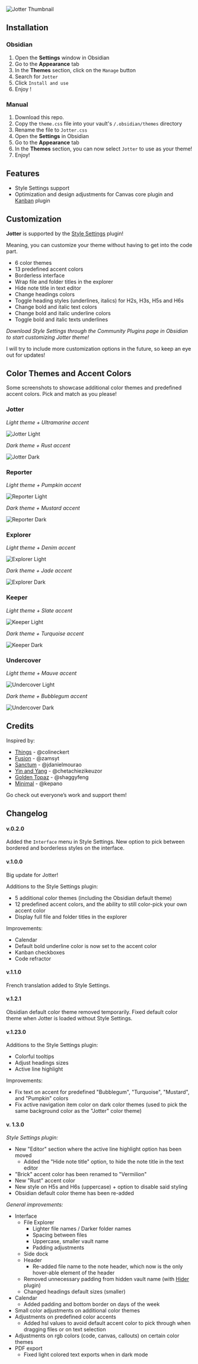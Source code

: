 ![Jotter Thumbnail](./assets/thumbnail-big.jpg)

## Installation

### Obsidian

1. Open the **Settings** window in Obsidian
2. Go to the **Appearance** tab
3. In the **Themes** section, click on the `Manage` button
4. Search for `Jotter`
5. Click `Install and use`
6. Enjoy ! 

### Manual

1. Download this repo.
2. Copy the `theme.css` file into your vault's `/.obsidian/themes` directory
4.  Rename the file to `Jotter.css` 
5.  Open the **Settings** in Obsidian
6.  Go to the **Appearance** tab
7.  In the **Themes** section, you can now select `Jotter` to use as your theme!
8.  Enjoy!

## Features

- Style Settings support
- Optimization and design adjustments for Canvas core plugin and [Kanban](https://github.com/mgmeyers/obsidian-kanban) plugin

## Customization

**Jotter** is supported by the [Style Settings](https://github.com/mgmeyers/obsidian-style-settings) plugin!

Meaning, you can customize your theme without having to get into the code part.

- 6 color themes
- 13 predefined accent colors
- Borderless interface
- Wrap file and folder titles in the explorer
- Hide note title in text editor
- Change headings colors
- Toggle heading styles (underlines, italics) for H2s, H3s, H5s and H6s
- Change bold and italic text colors
- Change bold and italic underline colors
- Toggle bold and italic texts underlines

*Download Style Settings through the Community Plugins page in Obsidian to start customizing Jotter theme!*

I will try to include more customization options in the future, so keep an eye out for updates!

## Color Themes and Accent Colors

Some screenshots to showcase additional color themes and predefined accent colors.
Pick and match as you please!

### Jotter

*Light theme + Ultramarine accent*

![Jotter Light](./assets/jotter-light-ultramarine.png)

*Dark theme + Rust accent*

![Jotter Dark](./assets/jotter-dark-rust.png)

### Reporter

*Light theme + Pumpkin accent*

![Reporter Light](./assets/reporter-light-pumpkin.png)

*Dark theme + Mustard accent*

![Reporter Dark](./assets/reporter-dark-mustard.png)

### Explorer

*Light theme + Denim accent*

![Explorer Light](./assets/explorer-light-denim.png)

*Dark theme + Jade accent*

![Explorer Dark](./assets/explorer-dark-jade.png)

### Keeper

*Light theme + Slate accent*

![Keeper Light](./assets/keeper-light-slate.png)

*Dark theme + Turquoise accent*

![Keeper Dark](./assets/keeper-dark-turquoise.png)

### Undercover

*Light theme + Mauve accent*

![Undercover Light](./assets/undercover-light-mauve.png)

*Dark theme + Bubblegum accent*

![Undercover Dark](./assets/undercover-dark-bubblegum.png)

## Credits

Inspired by:

- [Things](https://github.com/colineckert/obsidian-things) - @colineckert
- [Fusion](https://github.com/zamsyt/obsidian-fusion) - @zamsyt
- [Sanctum]( https://github.com/jdanielmourao/obsidian-sanctum) - @jdanielmourao
- [Yin and Yang](https://github.com/chetachiezikeuzor/Yin-and-Yang-Theme) - @chetachiezikeuzor
- [Golden Topaz](https://github.com/shaggyfeng/obsidian-Golden-Topaz-theme) - @shaggyfeng
- [Minimal](https://github.com/kepano/obsidian-minimal) - @kepano

Go check out everyone’s work and support them!

## Changelog

#### v.0.2.0

Added the `Interface` menu in Style Settings.
New option to pick between bordered and borderless styles on the interface.

#### v.1.0.0

Big update for Jotter!

Additions to the Style Settings plugin:
- 5 additional color themes (including the Obsidian default theme)
- 12 predefined accent colors, and the ability to still color-pick your own accent color
- Display full file and folder titles in the explorer

Improvements:
- Calendar
- Default bold underline color is now set to the accent color
- Kanban checkboxes
- Code refractor

#### v.1.1.0

French translation added to Style Settings.

#### v.1.2.1

Obsidian default color theme removed temporarily.
Fixed default color theme when Jotter is loaded without Style Settings.

#### v.1.23.0

Additions to the Style Settings plugin:
- Colorful tooltips
- Adjust headings sizes
- Active line highlight

Improvements:
- Fix text on accent for predefined "Bubblegum", "Turquoise", "Mustard", and "Pumpkin" colors
- Fix active navigation item color on dark color themes (used to pick the same background color as the "Jotter" color theme)

#### v. 1.3.0

*Style Settings plugin:*

- New "Editor" section where the active line highlight option has been moved
	- Added the "Hide note title" option, to hide the note title in the text editor
- "Brick" accent color has been renamed to "Vermilion"
- New "Rust" accent color
- New style on H5s and H6s (uppercase) + option to disable said styling
- Obsidian default color theme has been re-added

*General improvements:*

- Interface
	- File Explorer
		- Lighter file names / Darker folder names
		- Spacing between files
		- Uppercase, smaller vault name
		- Padding adjustments
	- Side dock
	- Header
		-  Re-added file name to the note header, which now is the only hover-able element of the header 
	- Removed unnecessary padding from hidden vault name (with [Hider](https://github.com/kepano/obsidian-hider) plugin)
	- Changed headings default sizes (smaller)
- Calendar 
	- Added padding and bottom border on days of the week
- Small color adjustments on additional color themes
- Adjustments on predefined color accents 
	- Added hsl values to avoid default accent color to pick through when dragging files or on text selection
- Adjustments on rgb colors (code, canvas, callouts) on certain color themes
- PDF export 
	- Fixed light colored text exports when in dark mode